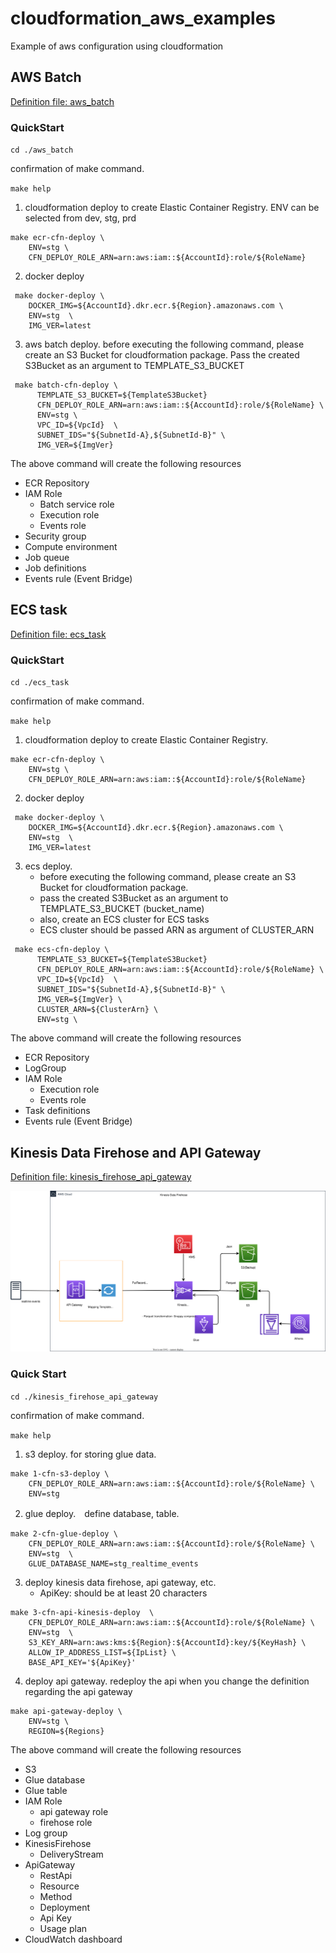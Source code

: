 # cloudformation_aws_examples

Example of aws configuration using cloudformation


## AWS Batch

[Definition file: aws_batch](./aws_batch)

### QuickStart


`cd ./aws_batch`

confirmation of make command.

`make help`

1. cloudformation deploy to create Elastic Container Registry. ENV can be selected from dev, stg, prd

```
make ecr-cfn-deploy \ 
    ENV=stg \  
    CFN_DEPLOY_ROLE_ARN=arn:aws:iam::${AccountId}:role/${RoleName}
```

2. docker deploy

```
 make docker-deploy \ 
    DOCKER_IMG=${AccountId}.dkr.ecr.${Region}.amazonaws.com \  
    ENV=stg  \
    IMG_VER=latest
```

3. aws batch deploy. before executing the following command, please create an S3 Bucket for cloudformation package.
   Pass the created S3Bucket as an argument to TEMPLATE_S3_BUCKET

```
 make batch-cfn-deploy \ 
      TEMPLATE_S3_BUCKET=${TemplateS3Bucket}
      CFN_DEPLOY_ROLE_ARN=arn:aws:iam::${AccountId}:role/${RoleName} \
      ENV=stg \ 
      VPC_ID=${VpcId}  \
      SUBNET_IDS="${SubnetId-A},${SubnetId-B}" \
      IMG_VER=${ImgVer}
```

The above command will create the following resources

* ECR Repository
* IAM Role
  * Batch service role
  * Execution role
  * Events role
* Security group
* Compute environment
* Job queue
* Job definitions
* Events rule (Event Bridge)

## ECS task

[Definition file: ecs_task](./ecs_task)

### QuickStart


`cd ./ecs_task`

confirmation of make command.

`make help`

1. cloudformation deploy to create Elastic Container Registry.

```
make ecr-cfn-deploy \ 
    ENV=stg \       
    CFN_DEPLOY_ROLE_ARN=arn:aws:iam::${AccountId}:role/${RoleName}
```

2. docker deploy

```
 make docker-deploy \  
    DOCKER_IMG=${AccountId}.dkr.ecr.${Region}.amazonaws.com \
    ENV=stg  \
    IMG_VER=latest
```

3. ecs deploy. 
   * before executing the following command, please create an S3 Bucket for cloudformation package. 
   * pass the created S3Bucket as an argument to TEMPLATE_S3_BUCKET (bucket_name)
   * also, create an ECS cluster for ECS tasks
   * ECS cluster should be passed ARN as argument of CLUSTER_ARN

```
 make ecs-cfn-deploy \ 
      TEMPLATE_S3_BUCKET=${TemplateS3Bucket}
      CFN_DEPLOY_ROLE_ARN=arn:aws:iam::${AccountId}:role/${RoleName} \
      VPC_ID=${VpcId}  \
      SUBNET_IDS="${SubnetId-A},${SubnetId-B}" \
      IMG_VER=${ImgVer} \ 
      CLUSTER_ARN=${ClusterArn} \ 
      ENV=stg \

```

The above command will create the following resources

* ECR Repository
* LogGroup
* IAM Role
    * Execution role
    * Events role
* Task definitions
* Events rule (Event Bridge)

## Kinesis Data Firehose and API Gateway

[Definition file: kinesis_firehose_api_gateway](./kinesis_firehose_api_gateway)

![System outline](kinesis_firehose_api_gateway/img/apigateway-to-firehose.drawio.svg)


### Quick Start

`cd ./kinesis_firehose_api_gateway`

confirmation of make command.

`make help`

1. s3 deploy. for storing glue data.

```
make 1-cfn-s3-deploy \ 
    CFN_DEPLOY_ROLE_ARN=arn:aws:iam::${AccountId}:role/${RoleName} \ 
    ENV=stg

```

2. glue deploy.　define database, table.

```
make 2-cfn-glue-deploy \ 
    CFN_DEPLOY_ROLE_ARN=arn:aws:iam::${AccountId}:role/${RoleName} \ 
    ENV=stg  \
    GLUE_DATABASE_NAME=stg_realtime_events
```

3. deploy kinesis data firehose, api gateway, etc. 
   * ApiKey: should be at least 20 characters

```
make 3-cfn-api-kinesis-deploy  \
 	CFN_DEPLOY_ROLE_ARN=arn:aws:iam::${AccountId}:role/${RoleName} \ 
    ENV=stg  \
 	S3_KEY_ARN=arn:aws:kms:${Region}:${AccountId}:key/${KeyHash} \
 	ALLOW_IP_ADDRESS_LIST=${IpList} \
 	BASE_API_KEY='${ApiKey}' 
```

4. deploy api gateway. redeploy the api when you change the definition regarding the api gateway

```
make api-gateway-deploy \
 	ENV=stg \
 	REGION=${Regions}
```

The above command will create the following resources

* S3
* Glue database
* Glue table
* IAM Role
  * api gateway role
  * firehose role
* Log group
* KinesisFirehose
  * DeliveryStream
* ApiGateway
  * RestApi
  * Resource
  * Method
  * Deployment
  * Api Key
  * Usage plan
* CloudWatch dashboard